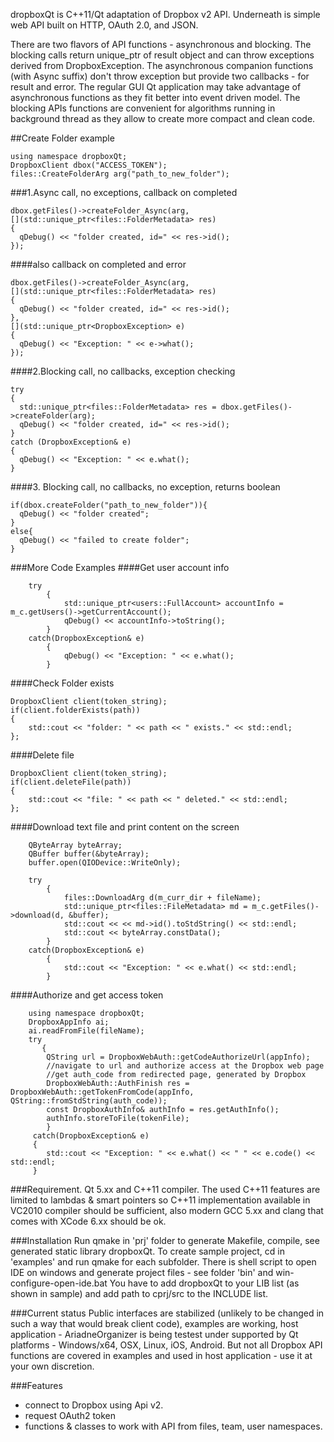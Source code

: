 dropboxQt is C++11/Qt adaptation of Dropbox v2 API. Underneath is simple web API built on HTTP, OAuth 2.0, and JSON.

There are two flavors of API functions - asynchronous and blocking. The blocking calls return unique_ptr of result object and can throw exceptions derived from DropboxException. The asynchronous companion functions (with Async suffix) don't throw exception but provide two callbacks - for result and error. The regular GUI Qt application may take advantage of asynchronous functions as they fit better into event driven model. The blocking APIs functions are convenient for algorithms running in background thread as they allow to create more compact and clean code.

##Create Folder example
```
using namespace dropboxQt;
DropboxClient dbox("ACCESS_TOKEN");
files::CreateFolderArg arg("path_to_new_folder");
```
###1.Async call, no exceptions, callback on completed
```
dbox.getFiles()->createFolder_Async(arg, 
[](std::unique_ptr<files::FolderMetadata> res)
{
  qDebug() << "folder created, id=" << res->id();
});
```
####also callback on completed and error
```
dbox.getFiles()->createFolder_Async(arg, 
[](std::unique_ptr<files::FolderMetadata> res)
{
  qDebug() << "folder created, id=" << res->id();
},
[](std::unique_ptr<DropboxException> e) 
{
  qDebug() << "Exception: " << e->what();
});
```
####2.Blocking call, no callbacks, exception checking
```
try
{
  std::unique_ptr<files::FolderMetadata> res = dbox.getFiles()->createFolder(arg);
  qDebug() << "folder created, id=" << res->id();
}
catch (DropboxException& e)
{
  qDebug() << "Exception: " << e.what();
}
```
####3. Blocking call, no callbacks, no exception, returns boolean
```
if(dbox.createFolder("path_to_new_folder")){
  qDebug() << "folder created";
}
else{
  qDebug() << "failed to create folder";
}
```
###More Code Examples
####Get user account info
```
    try
        {
            std::unique_ptr<users::FullAccount> accountInfo = m_c.getUsers()->getCurrentAccount();
            qDebug() << accountInfo->toString();
        }
    catch(DropboxException& e)
        {
            qDebug() << "Exception: " << e.what();
        }
```
####Check Folder exists
```
DropboxClient client(token_string);
if(client.folderExists(path))
{
    std::cout << "folder: " << path << " exists." << std::endl;
};
```
####Delete file
```
DropboxClient client(token_string);
if(client.deleteFile(path))
{
    std::cout << "file: " << path << " deleted." << std::endl;
};
```
####Download text file and print content on the screen
```
	QByteArray byteArray;
    QBuffer buffer(&byteArray);
    buffer.open(QIODevice::WriteOnly);

    try
        {
            files::DownloadArg d(m_curr_dir + fileName);
            std::unique_ptr<files::FileMetadata> md = m_c.getFiles()->download(d, &buffer);
            std::cout << << md->id().toStdString() << std::endl;
            std::cout << byteArray.constData();
        }
    catch(DropboxException& e)
        {
            std::cout << "Exception: " << e.what() << std::endl;
        }
```
####Authorize and get access token
```
    using namespace dropboxQt;
    DropboxAppInfo ai;
    ai.readFromFile(fileName);
    try
       {
        QString url = DropboxWebAuth::getCodeAuthorizeUrl(appInfo);
        //navigate to url and authorize access at the Dropbox web page
        //get auth_code from redirected page, generated by Dropbox
        DropboxWebAuth::AuthFinish res = DropboxWebAuth::getTokenFromCode(appInfo, QString::fromStdString(auth_code));
        const DropboxAuthInfo& authInfo = res.getAuthInfo();
        authInfo.storeToFile(tokenFile);
        }
     catch(DropboxException& e)
     {
        std::cout << "Exception: " << e.what() << " " << e.code() << std::endl;
     }
```

###Requirement.
Qt 5.xx and C++11 compiler. The used C++11 features are limited to lambdas & smart pointers so C++11 implementation available in VC2010 compiler should be sufficient, also modern GCC 5.xx and clang that comes with XCode 6.xx should be ok.

###Installation
Run qmake in 'prj' folder to generate Makefile, compile, see generated static library dropboxQt.
To create sample project, cd in 'examples' and run qmake for each subfolder. There is shell script to open IDE
on windows and generate project files - see folder 'bin' and win-configure-open-ide.bat
You have to add dropboxQt to your LIB list (as shown in sample) and add path to cprj/src to the INCLUDE list.

###Current status
Public interfaces are stabilized (unlikely to be changed in such a way that would break client code), examples are working, host application - AriadneOrganizer is being testest under supported by Qt platforms - Windows/x64, OSX, Linux, iOS, Android. But not all Dropbox API functions are covered in examples and used in host application - use it at your own discretion.

###Features
- connect to Dropbox using Api v2.
- request OAuth2 token
- functions & classes to work with API from files, team, user namespaces.



